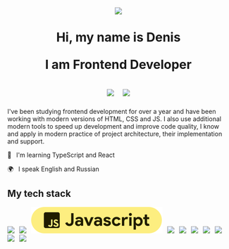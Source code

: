 <h1 align="center">
  <img src="https://media.giphy.com/media/hvRJCLFzcasrR4ia7z/giphy.gif" width="50px"/>
  <p>Hi, my name is Denis</p>
  <p>I am Frontend Developer</p>
  <a href="https://t.me/O_nlog_n"><img src="https://img.shields.io/badge/Telegram-2CA5E0?style=social&logo=telegram&logoColor=2ca5e0"/></a>  
  <a href="mailto:mail@htmlacademy.ru"><img src="https://img.shields.io/badge/Mail-D14836?style=social&logo=gmail&logoColor=Black"/></a>
</h1>

I've been studying frontend development for over a year and have been working with modern versions of HTML, CSS and JS. I also use additional modern tools to speed up development and improve code quality, I know and apply in modern practice of project architecture, their implementation and support.


🌱  I'm learning TypeScript and React

🌍  I speak English and Russian

## My tech stack
<img src="https://ziadoua.github.io/m3-Markdown-Badges/badges/HTML/html3.svg"/> 
<img src="https://ziadoua.github.io/m3-Markdown-Badges/badges/CSS/css3.svg"/> 
<img src="https://github.com/AINER/AINER/blob/main/js.svg"/> 
<img src="https://ziadoua.github.io/m3-Markdown-Badges/badges/NodeJS/nodejs3.svg"/> 
<img src="https://ziadoua.github.io/m3-Markdown-Badges/badges/npm/npm3.svg"/> 
<img src="https://ziadoua.github.io/m3-Markdown-Badges/badges/Jest/jest3.svg"/> 
<img src="https://ziadoua.github.io/m3-Markdown-Badges/badges/ESLint/eslint3.svg"/> 
<img src="https://ziadoua.github.io/m3-Markdown-Badges/badges/Git/git3.svg"/> 
<img src="https://ziadoua.github.io/m3-Markdown-Badges/badges/Figma/figma3.svg"/> 
<img src="https://ziadoua.github.io/m3-Markdown-Badges/badges/XD/xd3.svg"/> 


<!--
[![AINER's GitHub | Stats](https://stats.quira.sh/AINER/github?theme=light)](https://quira.sh?utm_source=widgets&utm_campaign=AINER)
[![AINER's Stack Overflow | Stats](https://stats.quira.sh/AINER/stack-overflow?theme=light)](https://quira.sh?utm_source=widgets&utm_campaign=AINER)

<a href="https://t.me/O_nlog_n"><img src="https://img.shields.io/badge/Telegram-2CA5E0?style=social&logo=telegram&logoColor=2ca5e0"/></a>  
<a href="mailto:mail@htmlacademy.ru"><img src="https://img.shields.io/badge/Mail-D14836?style=social&logo=gmail&logoColor=Black"/></a>
  
<img src="https://img.shields.io/badge/HTML-E34F26?style=for-the-badge&logo=html5&logoColor=white"/>  
<img src="https://img.shields.io/badge/CSS-1572B6?style=for-the-badge&logo=css3&logoColor=white"/>  
<img src="https://img.shields.io/badge/javascript-efd003?style=for-the-badge&logo=javascript&logoColor=black"/>  
<img src="https://img.shields.io/badge/Jest-C21325?style=for-the-badge&logo=jest&logoColor=white"/>  
<img src="https://img.shields.io/badge/Lodash-3492FF?style=for-the-badge&logo=lodash&logoColor=white"/>  
<img src="https://img.shields.io/badge/node.js%20-%2343853D.svg?&style=for-the-badge&logo=node.js&logoColor=white"/>  
<img src="https://img.shields.io/badge/git%20-%23F05033.svg?&style=for-the-badge&logo=git&logoColor=white"/>  
<img src="https://img.shields.io/badge/Figma-1d1d1e?style=for-the-badge&logo=figma&logoColor=white"/>  

**AINER/AINER** is a ✨ _special_ ✨ repository because its `README.md` (this file) appears on your GitHub profile.

Here are some ideas to get you started:

- 🔭 I’m currently working on ...
- 🌱 I’m currently learning ...
- 👯 I’m looking to collaborate on ...
- 🤔 I’m looking for help with ...
- 💬 Ask me about ...
- 📫 How to reach me: ...
- 😄 Pronouns: ...
- ⚡ Fun fact: ...


### Hi   ![](https://user-images.githubusercontent.com/18350557/176309783-0785949b-9127-417c-8b55-ab5a4333674e.gif) 
### My name is Denis Demin
### I am Frontend Developer
# 
-->
